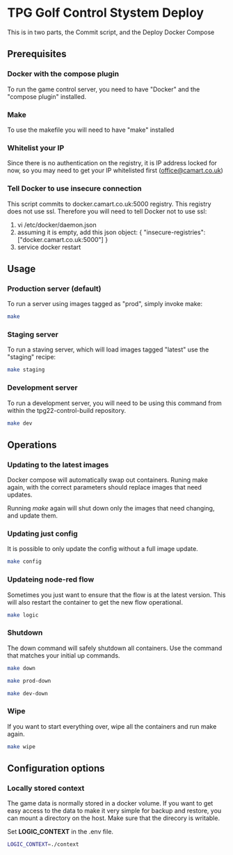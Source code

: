 # TPG Golf Control Stystem Deploy 

This is in two parts, the Commit script, and the Deploy Docker Compose 

## Prerequisites

### Docker with the compose plugin

To run the game control server, you need to have "Docker" and the "compose plugin" installed. 

### Make

To use the makefile you will need to have "make" installed 

### Whitelist your IP

Since there is no authentication on the registry, it is IP address locked for now, so you may need to get your IP whitelisted first (office@camart.co.uk)

### Tell Docker to use insecure connection

This script commits to docker.camart.co.uk:5000 registry.  This registry does not use ssl. Therefore you will need to tell Docker not to use ssl:

1. vi /etc/docker/daemon.json
2. assuming it is empty, add this json object: { "insecure-registries":["docker.camart.co.uk:5000"] }
3. service docker restart

## Usage

### Production server (default)

To run a server using images tagged as "prod", simply invoke make: 

```bash
make 
```

### Staging server 

To run a staving server, which will load images tagged "latest"  use the "staging" recipe:

```bash
make staging
```

### Development server 

To run a development server, you will need to be using this command from within the tpg22-control-build repository. 

```bash
make dev
```

## Operations

### Updating to the latest images

Docker compose will automatically swap out containers. Runing make again, with the correct parameters should replace images that need updates.

Running *make* again will shut down only the images that need changing, and update them.

### Updating just config

It is possible to only update the config without a full image update.

```bash
make config
```

### Updateing node-red flow

Sometimes you just want to ensure that the flow is at the latest version.
This will also restart the container to get the new flow operational.

```bash
make logic 
```

### Shutdown

The down command will safely shutdown all containers. Use the command that matches your initial up commands. 

```bash
make down
```

```bash
make prod-down 
```

```bash
make dev-down 
```

### Wipe

If you want to start everything over, wipe all the containers and run make again. 

``` bash
make wipe
```

## Configuration options

### Locally stored context

The game data is normally stored in a docker volume. If you want to get easy access to the data to make it very simple for backup and restore, you can mount a directory on the host. Make sure that the direcory is writable.

Set **LOGIC_CONTEXT** in the .env file.

```bash
LOGIC_CONTEXT=./context
```

